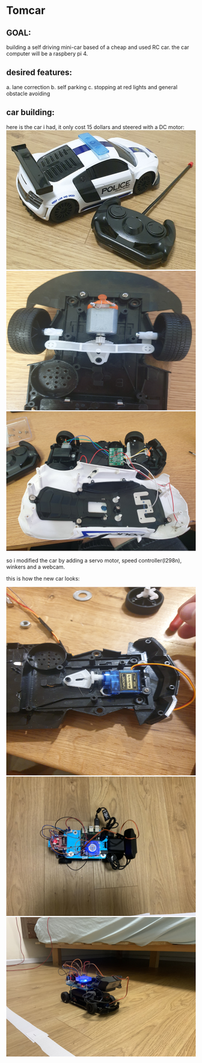 # Tomcar

## GOAL:

building a self driving mini-car based of a cheap and used RC car.
the car computer will be a raspbery pi 4.

## desired features:

a. lane correction
b. self parking
c. stopping at red lights and general obstacle avoiding

## car building:

here is the car i had,
it only cost 15 dollars and steered with a DC motor:
<img src="https://github.com/tomer-erez/Tomcar/blob/main/driving/uploaded/BasicCar.jpg" width="650" height="370" />
<img src="https://github.com/tomer-erez/Tomcar/blob/main/driving/uploaded/insideBasicCar.jpg" width="650" height="370" />
<img src="https://github.com/tomer-erez/Tomcar/blob/main/driving/uploaded/wiringBasic.jpg" width="650" height="370" />

so i modified the car by adding a servo motor, speed controller(l298n), winkers
and a webcam. 

this is how the new car looks:

<img src="https://github.com/tomer-erez/Tomcar/blob/main/driving/uploaded/servo.jpg" width="650" height="500" />
<img src="https://github.com/tomer-erez/Tomcar/blob/main/driving/uploaded/above.jpg" width="650" height="370" />
<img src="https://github.com/tomer-erez/Tomcar/blob/main/driving/uploaded/side.jpg" width="650" height="370" />


